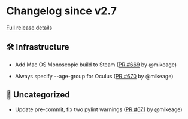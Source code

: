 # Changelog since v2.7

[Full release details](https://github.com/icosa-foundation/open-brush/compare/v2.7...234e1f7bcfb73414b522d933465ea7212a604907)

## 🛠️ Infrastructure

- Add Mac OS Monoscopic build to Steam ([PR #669](https://github.com/icosa-foundation/open-brush/pull/669) by @mikeage)

- Always specify --age-group for Oculus ([PR #670](https://github.com/icosa-foundation/open-brush/pull/670) by @mikeage)


## 💬 Uncategorized

- Update pre-commit, fix two pylint warnings ([PR #671](https://github.com/icosa-foundation/open-brush/pull/671) by @mikeage)





